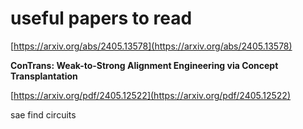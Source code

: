 # useful papers to read

[https://arxiv.org/abs/2405.13578](https://arxiv.org/abs/2405.13578)

**ConTrans: Weak-to-Strong Alignment Engineering via Concept Transplantation**

[https://arxiv.org/pdf/2405.12522](https://arxiv.org/pdf/2405.12522)

sae find circuits